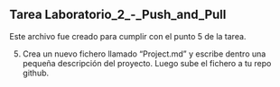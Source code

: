 ## Tarea Laboratorio_2_-_Push_and_Pull
Este archivo fue creado para cumplir con el punto 5 de la tarea.

5. Crea un nuevo fichero llamado “Project.md” y escribe dentro una pequeña
descripción del proyecto. Luego sube el fichero a tu repo github.